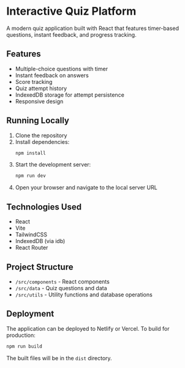 # Interactive Quiz Platform

A modern quiz application built with React that features timer-based questions, instant feedback, and progress tracking.

## Features

- Multiple-choice questions with timer
- Instant feedback on answers
- Score tracking
- Quiz attempt history
- IndexedDB storage for attempt persistence
- Responsive design

## Running Locally

1. Clone the repository
2. Install dependencies:
   ```bash
   npm install
   ```
3. Start the development server:
   ```bash
   npm run dev
   ```
4. Open your browser and navigate to the local server URL

## Technologies Used

- React
- Vite
- TailwindCSS
- IndexedDB (via idb)
- React Router

## Project Structure

- `/src/components` - React components
- `/src/data` - Quiz questions and data
- `/src/utils` - Utility functions and database operations

## Deployment

The application can be deployed to Netlify or Vercel. To build for production:

```bash
npm run build
```

The built files will be in the `dist` directory.